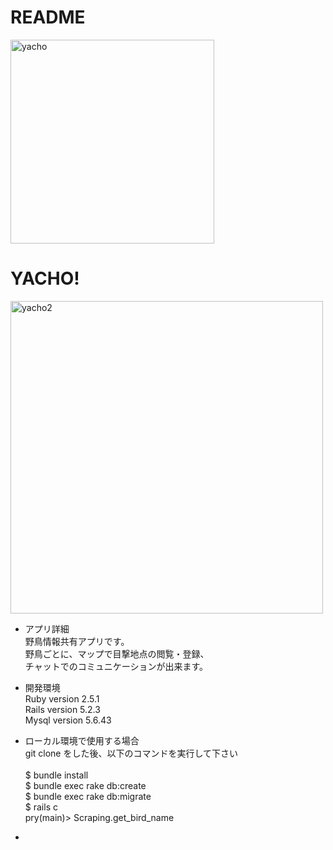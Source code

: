 # README
<img width="326" alt="yacho" src="https://user-images.githubusercontent.com/51224937/62510876-d3623f00-b84b-11e9-8e83-52ce1bae3ed5.png">

# YACHO!
<img width="500" alt="yacho2" src="https://user-images.githubusercontent.com/51224937/62512037-40c49e80-b851-11e9-8699-d029564b9cc3.png">

* アプリ詳細<br>
 野鳥情報共有アプリです。<br>
 野鳥ごとに、マップで目撃地点の閲覧・登録、<br>
 チャットでのコミュニケーションが出来ます。<br>

* 開発環境<br>
 Ruby version 2.5.1<br>
 Rails version 5.2.3<br>
 Mysql version 5.6.43<br>
 
* ローカル環境で使用する場合<br>
git clone をした後、以下のコマンドを実行して下さい<br>  
$ bundle install<br>
$ bundle exec rake db:create<br>
$ bundle exec rake db:migrate<br>
$ rails c<br>
pry(main)> Scraping.get_bird_name<br>

* 
